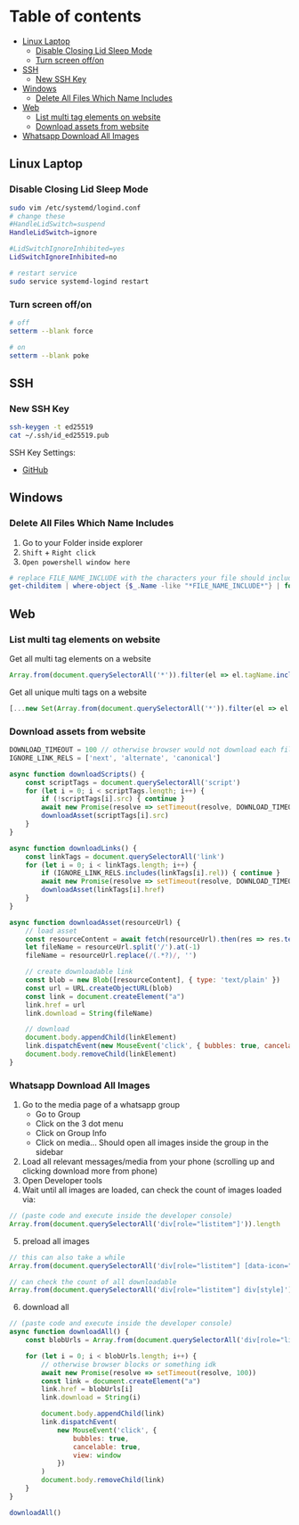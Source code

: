 # Table of contents
- [Linux Laptop](#linux-laptop)
    - [Disable Closing Lid Sleep Mode](#disable-closing-lid-sleep-mode)
    - [Turn screen off/on](#turn-screen-offon)
- [SSH](#ssh)
    - [New SSH Key](#new-ssh-key)
- [Windows](#windows)
    - [Delete All Files Which Name Includes](#delete-all-files-which-name-includes)
- [Web](#web)
    - [List multi tag elements on website](#list-multi-tag-elements-on-website)
    - [Download assets from website](#download-assets-from-website)
- [Whatsapp Download All Images](#whatsapp-download-all-images)

## Linux Laptop
### Disable Closing Lid Sleep Mode
```bash
sudo vim /etc/systemd/logind.conf
# change these
#HandleLidSwitch=suspend
HandleLidSwitch=ignore

#LidSwitchIgnoreInhibited=yes
LidSwitchIgnoreInhibited=no

# restart service
sudo service systemd-logind restart
```

### Turn screen off/on
```bash
# off
setterm --blank force

# on
setterm --blank poke
```

## SSH
### New SSH Key
```bash
ssh-keygen -t ed25519
cat ~/.ssh/id_ed25519.pub
```

SSH Key Settings:

- [GitHub](https://github.com/settings/keys)


## Windows 
### Delete All Files Which Name Includes
1. Go to your Folder inside explorer
2. `Shift` + `Right click`
3. `Open powershell window here`
```powershell
# replace FILE_NAME_INCLUDE with the characters your file should include
get-childitem | where-object {$_.Name -like "*FILE_NAME_INCLUDE*"} | foreach ($_) {remove-item $_.fullname}
```

## Web
### List multi tag elements on website
Get all multi tag elements on a website
```js
Array.from(document.querySelectorAll('*')).filter(el => el.tagName.includes('-'))
```

Get all unique multi tags on a website
```js
[...new Set(Array.from(document.querySelectorAll('*')).filter(el => el.tagName.includes('-')).map(el => el.tagName))]
```
### Download assets from website
```js
DOWNLOAD_TIMEOUT = 100 // otherwise browser would not download each file, to faast
IGNORE_LINK_RELS = ['next', 'alternate', 'canonical']

async function downloadScripts() {
    const scriptTags = document.querySelectorAll('script')
    for (let i = 0; i < scriptTags.length; i++) {
        if (!scriptTags[i].src) { continue }
        await new Promise(resolve => setTimeout(resolve, DOWNLOAD_TIMEOUT))
        downloadAsset(scriptTags[i].src)
    }
}

async function downloadLinks() {
    const linkTags = document.querySelectorAll('link')
    for (let i = 0; i < linkTags.length; i++) {
        if (IGNORE_LINK_RELS.includes(linkTags[i].rel)) { continue }
        await new Promise(resolve => setTimeout(resolve, DOWNLOAD_TIMEOUT))
        downloadAsset(linkTags[i].href)
    }
}

async function downloadAsset(resourceUrl) {
    // load asset
    const resourceContent = await fetch(resourceUrl).then(res => res.text())
    let fileName = resourceUrl.split('/').at(-1)
    fileName = resourceUrl.replace(/(.*?)/, '')

    // create downloadable link
    const blob = new Blob([resourceContent], { type: 'text/plain' })
    const url = URL.createObjectURL(blob)
    const link = document.createElement("a")
    link.href = url
    link.download = String(fileName)

    // download
    document.body.appendChild(linkElement)
    link.dispatchEvent(new MouseEvent('click', { bubbles: true, cancelable: true, view: window }))
    document.body.removeChild(linkElement)
}
```

### Whatsapp Download All Images
1. Go to the media page of a whatsapp group
    - Go to Group
    - Click on the 3 dot menu
    - Click on Group Info
    - Click on media... Should open all images inside the group in the sidebar
2. Load all relevant messages/media from your phone (scrolling up and clicking download more from phone)
3. Open Developer tools 
4. Wait until all images are loaded, can check the count of images loaded via:
```js
// (paste code and execute inside the developer console)
Array.from(document.querySelectorAll('div[role="listitem"]')).length
```
5. preload all images
```js
// this can also take a while
Array.from(document.querySelectorAll('div[role="listitem"] [data-icon="media-download"]')).forEach(el => el.click())

// can check the count of all downloadable
Array.from(document.querySelectorAll('div[role="listitem"] div[style]')).filter(el => getComputedStyle(el).backgroundImage.includes('url(')).map(el => getComputedStyle(el).backgroundImage.replace('url("', '').replace('")', '')).length
```
6. download all
```js
// (paste code and execute inside the developer console)
async function downloadAll() {
    const blobUrls = Array.from(document.querySelectorAll('div[role="listitem"] div[style]')).filter(el => getComputedStyle(el).backgroundImage.includes('url(')).map(el => getComputedStyle(el).backgroundImage.replace('url("', '').replace('")', ''))

    for (let i = 0; i < blobUrls.length; i++) {
        // otherwise browser blocks or something idk
        await new Promise(resolve => setTimeout(resolve, 100))
        const link = document.createElement("a")
        link.href = blobUrls[i]
        link.download = String(i)

        document.body.appendChild(link)
        link.dispatchEvent(
            new MouseEvent('click', {
                bubbles: true,
                cancelable: true,
                view: window
            })
        )
        document.body.removeChild(link)
    }
}

downloadAll()
```
